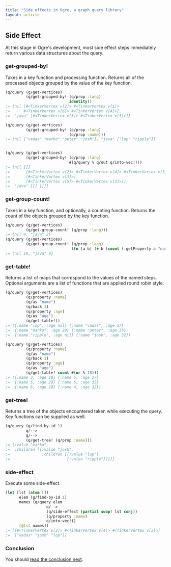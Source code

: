 ```yaml
---
title: "Side effects in Ogre, a graph query library"
layout: article
---
```


## Side Effect

At this stage in Ogre's development, most side effect steps immediately
return various data structures about the query. 

### get-grouped-by!

Takes in a key function and processing function. Returns all of the
processed objects grouped by the value of the key function.

```clojure
(q/query (g/get-vertices)
         (q/get-grouped-by! (q/prop :lang)
                            identity))
;= {nil [#<TinkerVertex v[2]> #<TinkerVertex v[1]> 
;=      #<TinkerVertex v[6]> #<TinkerVertex v[4]>], 
;=  "java" [#<TinkerVertex v[3]> #<TinkerVertex v[5]>]}

(q/query (g/get-vertices)
         (q/get-grouped-by! (q/prop :lang)
                            (q/prop :name)))
;= {nil ["vadas" "marko" "peter" "josh"], "java" ["lop" "ripple"]}


(q/query (g/get-vertices)
         (q/get-grouped-by! (q/prop :lang)
                            #(q/query % q/out q/into-vec!)))
;= {nil [[] 
;=       [#<TinkerVertex v[2]> #<TinkerVertex v[4]> #<TinkerVertex v[3]>]
;=       [#<TinkerVertex v[3]>] 
;=       [#<TinkerVertex v[5]> #<TinkerVertex v[3]>]], 
;=  "java" [[] []]}
```

### get-group-count!

Takes in a key function, and optionally, a counting function. Returns
the count of the objects grouped by the key function.

```clojure 
(q/query (g/get-vertices)
         (q/get-group-count! (q/prop :lang)))
;= {nil 4, "java" 2}
(q/query (g/get-vertices)
         (q/get-group-count! (q/prop :lang)
                             (fn [a b] (+ b (count (.getProperty a "name"))))))
;= {nil 19, "java" 9}
```

### get-table!

Returns a list of maps that correspond to the values of the named
steps. Optional arguments are a list of functions that are applied
round robin style.

```clojure 
(q/query (g/get-vertices)
         (q/property :name)
         (q/as "name")
         (q/back 1)
         (q/property :age)
         (q/as "age")
         (q/get-table!))
;= ({:name "lop", :age nil} {:name "vadas", :age 27} 
;=  {:name "marko", :age 29} {:name "peter", :age 35} 
;=  {:name "ripple", :age nil} {:name "josh", :age 32})         

(q/query (g/get-vertices)
         (q/property :name)
         (q/as "name")
         (q/back 1)
         (q/property :age)
         (q/as "age")
         (q/get-table! count #(or % 18)))
;= ({:name 3, :age 18} {:name 5, :age 27} 
;=  {:name 5, :age 29} {:name 5, :age 35} 
;=  {:name 6, :age 18} {:name 4, :age 32})
```

### get-tree!

Returns a tree of the objects encountered taken while executing the
query. Key functions can be supplied as well.

```clojure
(q/query (g/find-by-id 1)
         q/-->
         q/-->
         (q/get-tree! (q/prop :name)))
;= {:value "marko", 
;=  :children [{:value "josh", 
;=              :children [{:value "lop"} 
;=                         {:value "ripple"}]}]}         
```

### side-effect

Execute some side-effect.

```clojure
(let [lst (atom [])
      elem (g/find-by-id 1)
      names (q/query elem
                  q/-->
                  (q/side-effect (partial swap! lst conj))
                  (q/property :name)
                  q/into-vec!)]
      [@lst names])
;= [[#<TinkerVertex v[2]> #<TinkerVertex v[4]> #<TinkerVertex v[3]>] 
;=  ["vadas" "josh" "lop"]]      
```

### Conclusion

You should [read the conclusion next](/articles/conclusion.html). 
